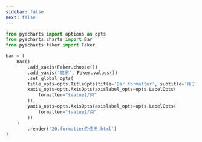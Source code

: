 ```yaml
---
sidebar: false
next: false
---
```

<BlogInfo/>






```python
from pyecharts import options as opts
from pyecharts.charts import Bar
from pyecharts.faker import Faker

bar = (
    Bar()
        .add_xaxis(Faker.choose())
        .add_yaxis('商家', Faker.values())
        .set_global_opts(
        title_opts=opts.TitleOpts(title='Bar formatter', subtitle='用于设置刻度的显示样式'),
        xaxis_opts=opts.AxisOpts(axislabel_opts=opts.LabelOpts(
            formatter="{value}/只"
        )),
        yaxis_opts=opts.AxisOpts(axislabel_opts=opts.LabelOpts(
            formatter="{value}/月"
        ))
    )
        .render('20.formatter的使用.html')
)

```






<ActionBox />
        
<style>#top-box {margin-top:0.5rem!important;}</style>